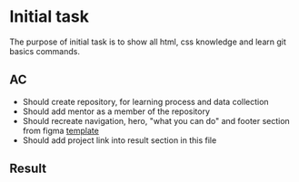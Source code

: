 # Initial task 

The purpose of initial task is to show all html, css knowledge and learn git basics commands. 

## AC 

- Should create repository, for learning process and data collection
- Should add mentor as a member of the repository
- Should recreate navigation, hero, "what you can do" and footer section from figma [template]
- Should add project link into result section in this file

## Result


[template]: <https://www.figma.com/community/file/1033884363291199985>